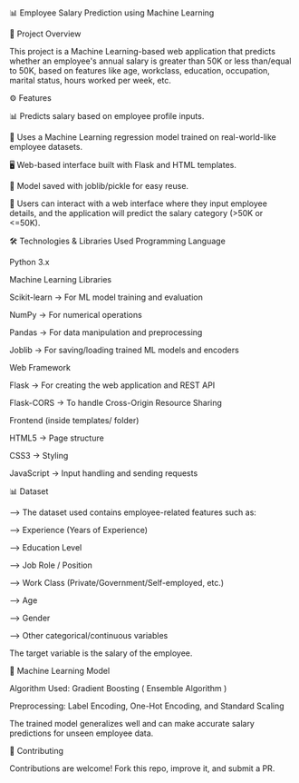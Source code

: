 📊 Employee Salary Prediction using Machine Learning

🚀 Project Overview

This project is a Machine Learning-based web application that predicts whether an employee's annual salary is greater than 50K or less than/equal to 50K, based on features like age, workclass, education, occupation, marital status, hours worked per week, etc.

⚙️ Features

📊 Predicts salary based on employee profile inputs.

🤖 Uses a Machine Learning regression model trained on real-world-like employee datasets.

🖥️ Web-based interface built with Flask and HTML templates.

🔄 Model saved with joblib/pickle for easy reuse.

🌟 Users can interact with a web interface where they input employee details, and the application will predict the salary category (>50K or <=50K).



🛠️ Technologies & Libraries Used
Programming Language

Python 3.x

Machine Learning Libraries

Scikit-learn → For ML model training and evaluation

NumPy → For numerical operations

Pandas → For data manipulation and preprocessing

Joblib → For saving/loading trained ML models and encoders

Web Framework

Flask → For creating the web application and REST API

Flask-CORS → To handle Cross-Origin Resource Sharing

Frontend (inside templates/ folder)

HTML5 → Page structure

CSS3 → Styling

JavaScript → Input handling and sending requests



📊 Dataset

--> The dataset used contains employee-related features such as:

--> Experience (Years of Experience)

--> Education Level

--> Job Role / Position

--> Work Class (Private/Government/Self-employed, etc.)

--> Age

--> Gender

--> Other categorical/continuous variables

The target variable is the salary of the employee.



🧠 Machine Learning Model

Algorithm Used: Gradient Boosting ( Ensemble Algorithm )

Preprocessing: Label Encoding, One-Hot Encoding, and Standard Scaling

The trained model generalizes well and can make accurate salary predictions for unseen employee data.

🤝 Contributing

Contributions are welcome!
Fork this repo, improve it, and submit a PR.


